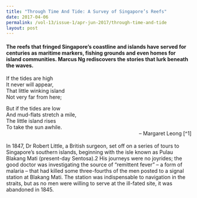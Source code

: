 ```yaml
---
title: "Through Time And Tide: A Survey of Singapore’s Reefs"
date: 2017-04-06
permalink: /vol-13/issue-1/apr-jun-2017/through-time-and-tide
layout: post
---
```

#### The reefs that fringed Singapore’s coastline and islands have served for centuries as maritime markers, fishing grounds and even homes for island communities. **Marcus Ng** rediscovers the stories that lurk beneath the waves.

If the tides are high<br>
It never will appear,<br>
That little winking island<br>
Not very far from here;<br>

But if the tides are low<br>
And mud-flats stretch a mile,<br>
The little island rises<br>
To take the sun awhile.<br>
<span style="float: right;">– Margaret Leong [^1]</span>
<br><br>
In 1847, Dr Robert Little, a British surgeon, set off on a series of tours to Singapore’s southern islands, beginning with the isle known as Pulau Blakang Mati (present-day Sentosa).2 His journeys were no joyrides; the good doctor was investigating the source of “remittent fever” – a form of malaria – that had killed some three-fourths of the men posted to a signal station at Blakang Mati. The station was indispensable to navigation in the straits, but as no men were willing to serve at the ill-fated site, it was abandoned in 1845.